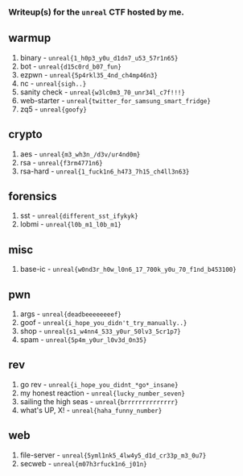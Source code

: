 ### Writeup(s) for the `unreal` CTF hosted by me.

## warmup

1. binary - `unreal{1_h0p3_y0u_d1dn7_u53_57r1n65}`
2. bot - `unreal{d15c0rd_b07_fun}`
3. ezpwn - `unreal{5p4rkl35_4nd_ch4mp46n3}`
4. nc - `unreal{sigh..}`
5. sanity check - `unreal{w3lc0m3_70_unr34l_c7f!!!}`
6. web-starter - `unreal{twitter_for_samsung_smart_fridge}`
7. zq5 - `unreal{goofy}`

## crypto

1. aes - `unreal{m3_wh3n_/d3v/ur4nd0m}`
2. rsa - `unreal{f3rm4771n6}`
3. rsa-hard - `unreal{1_fuck1n6_h473_7h15_ch4ll3n63}`

## forensics

1. sst - `unreal{different_sst_ifykyk}`
2. lobmi - `unreal{l0b_m1_l0b_m1}`

## misc

1. base-ic - `unreal{w0nd3r_h0w_l0n6_17_700k_y0u_70_f1nd_b453100}`

## pwn

1. args - `unreal{deadbeeeeeeeef}`
2. goof - `unreal{i_hope_you_didn't_try_manually..}`
3. shop - `unreal{s1_w4nn4_533_y0ur_50lv3_5cr1p7}`
4. spam - `unreal{5p4m_y0ur_l0v3d_0n35}`

## rev

1. go rev - `unreal{i_hope_you_didnt_*go*_insane}`
2. my honest reaction - `unreal{lucky_number_seven}`
3. sailing the high seas - `unreal{brrrrrrrrrrrrrr}`
4. what's UP, X! - `unreal{haha_funny_number}`

## web

1. file-server - `unreal{5yml1nk5_4lw4y5_d1d_cr33p_m3_0u7}`
2. secweb - `unreal{m07h3rfuck1n6_j01n}`
